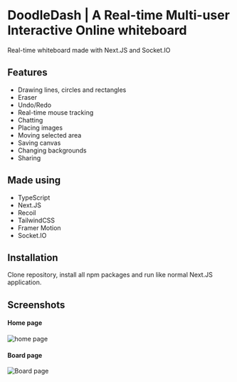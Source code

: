 # DoodleDash | A Real-time Multi-user Interactive Online whiteboard

Real-time whiteboard made with Next.JS and Socket.IO
## Features

- Drawing lines, circles and rectangles
- Eraser
- Undo/Redo
- Real-time mouse tracking
- Chatting
- Placing images
- Moving selected area
- Saving canvas
- Changing backgrounds
- Sharing
## Made using
- TypeScript
- Next.JS
- Recoil
- TailwindCSS
- Framer Motion
- Socket.IO


## Installation
Clone repository, install all npm packages and run like normal Next.JS application.
## Screenshots

#### Home page
![home page](https://i.imgur.com/00CZlrR.png)

#### Board page
![Board page](https://i.imgur.com/0v4Y8XP.png)
